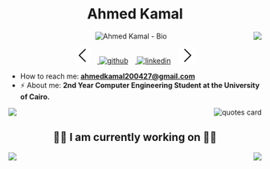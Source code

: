 <h1 align="center">Ahmed Kamal</h1>
<img align="right" src="https://visitor-badge.laobi.icu/badge?page_id=ahmed-kamal2004.ahmed-kamal2004">
<p align="center">
  <img src="https://readme-typing-svg.demolab.com/?lines=Hi%2C+I+am+Ahmed+Kamal+<3;Computer+Engineering+Student; Currently+I+am+in+my+Second+year&font=Dancing_Script%70Code&color=%237E3ACE&size=20&center=true&width=500&height=100&duration=4000&pause=1&theme=dark" alt="Ahmed Kamal - Bio">
</p>

 <p align='center'> <img src='https://raw.githubusercontent.com/gruberdev/gruberdev/main/icons/left.svg' alt='left'>&emsp;<a href="https://github.com/ahmed-kamal2004" >
   <img src='https://cdn.jsdelivr.net/npm/simple-icons@3.0.1/icons/github.svg' alt='github' height='25'></a>&emsp;<a href="https://www.linkedin.com/in/ahmed-kamal-649b4a231/" >
     <img src='https://cdn.jsdelivr.net/npm/simple-icons@3.0.1/icons/linkedin.svg' alt='linkedin' height='25'></a><!-- markdown-link-check-enable -->&emsp;
   <img src='https://raw.githubusercontent.com/gruberdev/gruberdev/main/icons/right.svg' alt='right'> </p>
 
<ul>
  <li> How to reach me:<b> <a href="mailto:ahmedkamal200427@gmail.com">ahmedkamal200427@gmail.com</a></b></li>
  <li>⚡ About me: <b>2nd Year Computer Engineering Student at the University of Cairo.</b></li>
</ul>
<img align="left" src="https://github-readme-stats.vercel.app/api/top-langs/?username=ahmed-kamal2004&hide_progress=true&theme=dark&font=Dancing_Script&layout=pie">
<a align="right" href="https://github.com/piyushsuthar/github-readme-quotes">
        <img align="right" src="https://quotes-github-readme.vercel.app/api?type=horizontal&theme=tokyonight&font=Dancing_Script" alt="quotes card">
</a>


<br>
<div width="100%" align="center">
  <h2 align="center">👨‍💻 I am currently working on 👨‍💻</h2>
  <a align="left" href="https://github.com/ahmed-kamal2004/Aurora" title="Aurora"><img align="left" height="115" src="https://github-readme-stats.vercel.app/api/pin/?username=ahmed-kamal2004&repo=Aurora&theme=react&border_color=61dafb&border_radius=10"></a>
  <a align="right" href="https://github.com/ahmed-kamal2004/IbrahimOS" title="IbrahimOS"><img align="right" height="115" src="https://github-readme-stats.vercel.app/api/pin/?username=ahmed-kamal2004&repo=IbrahimOS&theme=react&border_color=61dafb&border_radius=10"></a>
</div>
